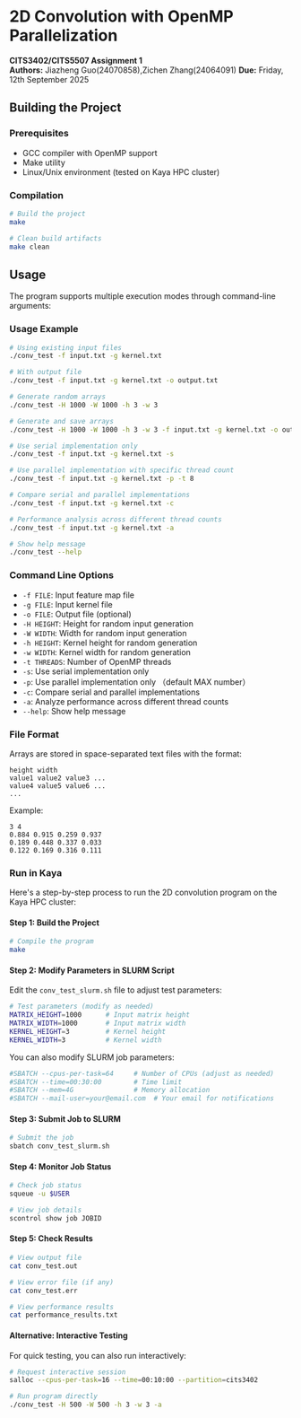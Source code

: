# 2D Convolution with OpenMP Parallelization

**CITS3402/CITS5507 Assignment 1**  
**Authors:** Jiazheng Guo(24070858),Zichen Zhang(24064091)
**Due:** Friday, 12th September 2025

## Building the Project

### Prerequisites
- GCC compiler with OpenMP support
- Make utility
- Linux/Unix environment (tested on Kaya HPC cluster)

### Compilation
```bash
# Build the project
make

# Clean build artifacts
make clean
```

## Usage

The program supports multiple execution modes through command-line arguments:

### Usage Example
```bash
# Using existing input files
./conv_test -f input.txt -g kernel.txt

# With output file
./conv_test -f input.txt -g kernel.txt -o output.txt

# Generate random arrays
./conv_test -H 1000 -W 1000 -h 3 -w 3

# Generate and save arrays
./conv_test -H 1000 -W 1000 -h 3 -w 3 -f input.txt -g kernel.txt -o output.txt

# Use serial implementation only
./conv_test -f input.txt -g kernel.txt -s

# Use parallel implementation with specific thread count
./conv_test -f input.txt -g kernel.txt -p -t 8

# Compare serial and parallel implementations
./conv_test -f input.txt -g kernel.txt -c

# Performance analysis across different thread counts
./conv_test -f input.txt -g kernel.txt -a

# Show help message
./conv_test --help
```

### Command Line Options
- `-f FILE`: Input feature map file
- `-g FILE`: Input kernel file  
- `-o FILE`: Output file (optional)
- `-H HEIGHT`: Height for random input generation
- `-W WIDTH`: Width for random input generation
- `-h HEIGHT`: Kernel height for random generation
- `-w WIDTH`: Kernel width for random generation
- `-t THREADS`: Number of OpenMP threads
- `-s`: Use serial implementation only
- `-p`: Use parallel implementation only （default MAX number）
- `-c`: Compare serial and parallel implementations
- `-a`: Analyze performance across different thread counts
- `--help`: Show help message

### File Format

Arrays are stored in space-separated text files with the format:
```
height width
value1 value2 value3 ...
value4 value5 value6 ...
...
```

Example:
```
3 4
0.884 0.915 0.259 0.937
0.189 0.448 0.337 0.033
0.122 0.169 0.316 0.111
```

### Run in Kaya

Here's a step-by-step process to run the 2D convolution program on the Kaya HPC cluster:

#### Step 1: Build the Project
```bash
# Compile the program
make
```

#### Step 2: Modify Parameters in SLURM Script
Edit the `conv_test_slurm.sh` file to adjust test parameters:

```bash
# Test parameters (modify as needed)
MATRIX_HEIGHT=1000      # Input matrix height
MATRIX_WIDTH=1000       # Input matrix width  
KERNEL_HEIGHT=3         # Kernel height
KERNEL_WIDTH=3          # Kernel width
```

You can also modify SLURM job parameters:
```bash
#SBATCH --cpus-per-task=64     # Number of CPUs (adjust as needed)
#SBATCH --time=00:30:00        # Time limit
#SBATCH --mem=4G               # Memory allocation
#SBATCH --mail-user=your@email.com  # Your email for notifications
```

#### Step 3: Submit Job to SLURM
```bash
# Submit the job
sbatch conv_test_slurm.sh
```

#### Step 4: Monitor Job Status
```bash
# Check job status
squeue -u $USER

# View job details
scontrol show job JOBID
```

#### Step 5: Check Results
```bash
# View output file
cat conv_test.out

# View error file (if any)
cat conv_test.err

# View performance results
cat performance_results.txt
```

#### Alternative: Interactive Testing
For quick testing, you can also run interactively:
```bash
# Request interactive session
salloc --cpus-per-task=16 --time=00:10:00 --partition=cits3402

# Run program directly
./conv_test -H 500 -W 500 -h 3 -w 3 -a
```
